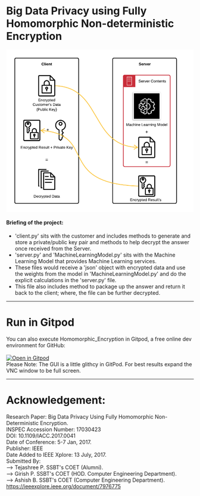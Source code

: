 # Big Data Privacy using Fully Homomorphic Non-deterministic Encryption

<img src="https://github.com/Mayur-Debu/Homomorphic_Encryption/blob/main/System%20Architecture.png" align="center"  />

#### Briefing of the project:
* 'client.py' sits with the customer and includes methods to generate and store a private/public key pair and methods to help decrypt the answer once received from the Server.<br>
* 'server.py' and 'MachineLearningModel.py' sits with the Machine Learning Model that provides Machine Learning services. <br>
* These files would receive a 'json' object with encrypted data and use the weights from the model in 'MachineLearningModel.py' and do the explicit calculations in the 'server.py' file.<br> 
* This file also includes method to package up the answer and return it back to the client; where, the file can be further decrypted.

*****
# Run in Gitpod
You can also execute Homomorphic_Encryption in Gitpod, a free online dev environment for GitHub:<br><br>
[![Open in Gitpod](https://gitpod.io/button/open-in-gitpod.svg)](https://b6fc9e42-a51c-4db6-a338-e2d852c9e8e2.ws-us03.gitpod.io/#/workspace/Homomorphic_Encryption)
<br>Please Note: The GUI is a little glithcy in GitPod. For best results expand the VNC window to be full screen.

*****
# Acknowledgement:
Research Paper: Big Data Privacy Using Fully Homomorphic Non-Deterministic Encryption.<br>
INSPEC Accession Number: 17030423<br>
DOI: 10.1109/IACC.2017.0041<br>
Date of Conference: 5-7 Jan, 2017.<br>
Publisher: IEEE<br>
Date Added to IEEE Xplore: 13 July, 2017.<br>
Submitted By:<br>
--> Tejashree P. SSBT's COET (Alumni).<br>
--> Girish P. SSBT's COET (HOD. Computer Engineering Department).<br>
--> Ashish B. SSBT's COET (Computer Engineering Department).<br>
https://ieeexplore.ieee.org/document/7976775

